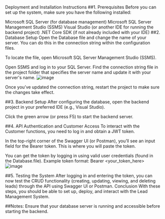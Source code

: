 Deployment and Installation Instructions
##1. Prerequisites
Before you can set up the system, make sure you have the following installed:

Microsoft SQL Server (for database management)
Microsoft SQL Server Management Studio (SSMS)
Visual Studio (or another IDE for running the backend project)
.NET Core SDK (if not already included with your IDE)
##2. Database Setup
Open the Database file and change the name of your server. You can do this in the connection string within the configuration files.

To locate the file, open Microsoft SQL Server Management Studio (SSMS).

Open SSMS and log in to your SQL Server.
Find the connection string file in the project folder that specifies the server name and update it with your server's name.
![image](https://github.com/user-attachments/assets/b931038b-4bee-4524-9d01-3f27959fae27)


Once you’ve updated the connection string, restart the project to make sure the changes take effect.

##3. Backend Setup
After configuring the database, open the backend project in your preferred IDE (e.g., Visual Studio).

Click the green arrow (or press F5) to start the backend server.

##4. API Authentication and Customer Access
To interact with the Customer functions, you need to log in and obtain a JWT token.

In the top-right corner of the Swagger UI (or Postman), you’ll see an input field for the Bearer token. This is where you will paste the token.

You can get the token by logging in using valid user credentials (found in the Database.file).
Example token format: Bearer <your_token_here>
![image](https://github.com/user-attachments/assets/c8fa3ea6-de0e-4e57-9ede-26c5079c9c0b)

##5. Testing the System
After logging in and entering the token, you can now test the CRUD functionality (creating, updating, viewing, and deleting leads) through the API using Swagger UI or Postman.
Conclusion
With these steps, you should be able to set up, deploy, and interact with the Lead Management System.

##Notes:
Ensure that your database server is running and accessible before starting the backend.


